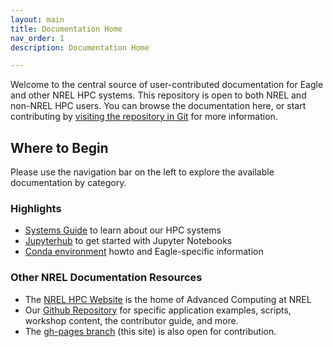```yaml
---
layout: main
title: Documentation Home
nav_order: 1
description: Documentation Home

---
```


Welcome to the central source of user-contributed documentation for Eagle and other NREL HPC systems. This repository is open to both NREL and non-NREL HPC users. You can browse the documentation here, or start contributing by [visiting the repository in Git](https://github.com/NREL/HPC) for more information.

## Where to Begin

Please use the navigation bar on the left to explore the available documentation by category.

### Highlights 
* [Systems Guide](https://nrel.github.io/HPC/Documentation/Systems/) to learn about our HPC systems
* [Jupyterhub](Documentation/Jupyter/jupyterhub/) to get started with Jupyter Notebooks 
* [Conda environment](Documentation/Environments/conda/) howto and Eagle-specific information

### Other NREL Documentation Resources

* The [NREL HPC Website](https://hpc.nrel.gov) is the home of Advanced Computing at NREL
* Our [Github Repository](https://github.com/NREL/HPC) for specific application examples, scripts, workshop content, the contributor guide, and more. 
* The [gh-pages branch](https://github.com/NREL/HPC/tree/gh-pages) (this site) is also open for contribution.
